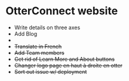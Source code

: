 # OtterConnect website

+ Write details on three axes
+ Add Blog
+ 
+ ~~Translate in French~~
+ ~~Add Team members~~
+ ~~Get rid of ~~Learn More~~ and About buttons~~
+ ~~Changer logo page en haut à droite en otter~~
+ ~~Sort out issue w/ deployment~~
